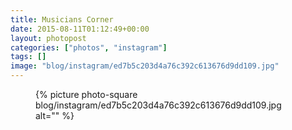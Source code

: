 ```yaml
---
title: Musicians Corner
date: 2015-08-11T01:12:49+00:00
layout: photopost
categories: ["photos", "instagram"]
tags: []
image: "blog/instagram/ed7b5c203d4a76c392c613676d9dd109.jpg"
---
```


<figure class="photo photo--square">
  {% picture photo-square blog/instagram/ed7b5c203d4a76c392c613676d9dd109.jpg alt="" %}
</figure>


